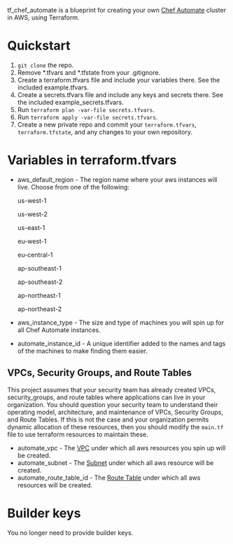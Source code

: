 tf_chef_automate is a blueprint for creating your own [Chef Automate](https://www.chef.io/automate/) cluster in AWS, using Terraform.

# Quickstart

1. `git clone` the repo.
1. Remove *.tfvars and *.tfstate from your .gitignore.
1. Create a terraform.tfvars file and include your variables there. See the included example.tfvars.
1. Create a secrets.tfvars file and include any keys and secrets there. See the included example_secrets.tfvars.
1. Run `terraform plan -var-file secrets.tfvars`.
1. Run `terraform apply -var-file secrets.tfvars`.
1. Create a new private repo and commit your `terraform.tfvars`, `terraform.tfstate`, and any changes to your own repository.

# Variables in terraform.tfvars

- aws_default_region - The region name where your aws instances will live. Choose from one of the following:

    us-west-1

    us-west-2

    us-east-1

    eu-west-1

    eu-central-1

    ap-southeast-1

    ap-southeast-2

    ap-northeast-1

    ap-northeast-2

- aws_instance_type - The size and type of machines you will spin up for all Chef Automate instances.
- automate_instance_id - A unique identifier added to the names and tags of the machines to make finding them easier.

## VPCs, Security Groups, and Route Tables
This project assumes that your security team has already created VPCs, security_groups, and route tables where applications can live in your organization. You should question your security team to understand their operating model, architecture, and maintenance of VPCs, Security Groups, and Route Tables. If this is not the case and your organization permits dynamic allocation of these resources, then you should modify the `main.tf` file to use terraform resources to maintain these.

- automate_vpc - The [VPC](https://aws.amazon.com/vpc/) under which all aws resources you spin up will be created.
- automate_subnet - The [Subnet](https://docs.aws.amazon.com/AmazonVPC/latest/UserGuide/VPC_Subnets.html) under which all aws resource will be created.
- automate_route_table_id - The [Route Table](https://docs.aws.amazon.com/AmazonVPC/latest/UserGuide/VPC_Route_Tables.html) under which all aws resources will be created.

# Builder keys

You no longer need to provide builder keys. 
